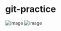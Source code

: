 # git-practice
![image](https://github.com/nareshdasireddi/git-practice/assets/26002987/4b860af5-15b0-409b-9e57-1595c9da8915)
![image](https://github.com/nareshdasireddi/git-practice/assets/26002987/12afa1be-d0d7-4484-883c-7a2ec468ea3c)


